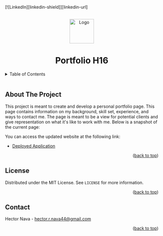<div id="top"></div>

[![LinkedIn][linkedin-shield]][linkedin-url]

<!-- Project Logo -->
<br/>
<div align="center">
    <img src="./public/img/readmelogo.png" alt="Logo" width="80" height="80">
    <h1 align="center">Portfolio H16</h1>
</div>

<!-- Table of Contents -->
<details>
    <summary>Table of Contents</summary>
    <ol>
        <li><a href="#about-the-project">About The Project</a></li>
        <li><a href="#license">License</a></li>
        <li><a href="#contact">Contact</a></li>
    </ol>
</details>
<br/>

## About The Project
This project is meant to create and develop a personal portfolio page. This page contains information on my background, skill set, experience, and ways to contact me. The page is meant to be a view for potential clients and give representation on what it's like to work with me. Below is a snapshot of the current page:



You can access the updated website at the following link:
* [Deployed Application]()

<p align="right">(<a href="#top">back to top</a>)</p>

## License
Distributed under the MIT License. See `LICENSE` for more information.

<p align="right">(<a href="#top">back to top</a>)</p>

## Contact
Hector Nava - hector.r.nava44@gmail.com

<p align="right">(<a href="#top">back to top</a>)</p>
